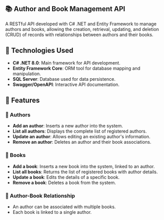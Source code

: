 ## 📚 Author and Book Management API

A RESTful API developed with C# .NET and Entity Framework to manage authors and books, allowing the creation, retrieval, updating, and deletion (CRUD) of records with relationships between authors and their books.

## 🚀 Technologies Used

- **C# .NET 8.0**: Main framework for API development.  
- **Entity Framework Core**: ORM tool for database mapping and manipulation.  
- **SQL Server**: Database used for data persistence.  
- **Swagger/OpenAPI**: Interactive API documentation.  

## 📂 Features

### 🔖 Authors  

- **Add an author**: Inserts a new author into the system.  
- **List all authors**: Displays the complete list of registered authors.  
- **Update an author**: Allows editing an existing author's information.  
- **Remove an author**: Deletes an author and their book associations.  

### 📘 Books  

- **Add a book**: Inserts a new book into the system, linked to an author.  
- **List all books**: Returns the list of registered books with author details.  
- **Update a book**: Edits the details of a specific book.  
- **Remove a book**: Deletes a book from the system.  

### 🔗 Author-Book Relationship  

- An author can be associated with multiple books.  
- Each book is linked to a single author.  